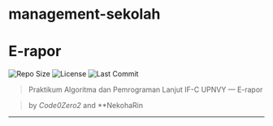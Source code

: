 # management-sekolah
# E-rapor

![Repo Size](https://img.shields.io/github/repo-size/Code0Zero2/management-sekolah?style=flat-square)
![License](https://img.shields.io/github/license/Code0Zero2/management-sekolah?style=flat-square)
![Last Commit](https://img.shields.io/github/last-commit/Code0Zero2/management-sekolah?style=flat-square)

> Praktikum Algoritma dan Pemrograman Lanjut IF-C UPNVY — E-rapor

> by *Code0Zero2* and **NekohaRin  

---
